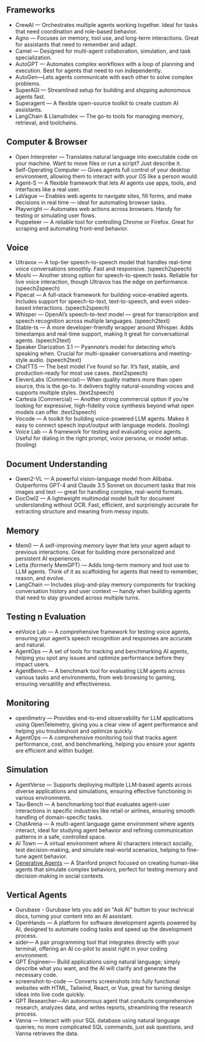 ## Frameworks
- CrewAI — Orchestrates multiple agents working together. Ideal for tasks that need coordination and role-based behavior.
- Agno — Focuses on memory, tool use, and long-term interactions. Great for assistants that need to remember and adapt.
- Camel — Designed for multi-agent collaboration, simulation, and task specialization.
- AutoGPT — Automates complex workflows with a loop of planning and execution. Best for agents that need to run independently.
- AutoGen—Lets agents communicate with each other to solve complex problems.
- SuperAGI — Streamlined setup for building and shipping autonomous agents fast.
- Superagent — A flexible open-source toolkit to create custom AI assistants.
- LangChain & LlamaIndex — The go-to tools for managing memory, retrieval, and toolchains.

## Computer & Browser
- Open Interpreter — Translates natural language into executable code on your machine. Want to move files or run a script? Just describe it.
- Self-Operating Computer — Gives agents full control of your desktop environment, allowing them to interact with your OS like a person would.
- Agent-S — A flexible framework that lets AI agents use apps, tools, and interfaces like a real user.
- LaVague — Enables web agents to navigate sites, fill forms, and make decisions in real time — ideal for automating browser tasks.
- Playwright — Automates web actions across browsers. Handy for testing or simulating user flows.
- Puppeteer — A reliable tool for controlling Chrome or Firefox. Great for scraping and automating front-end behavior.

## Voice
- Ultravox — A top-tier speech-to-speech model that handles real-time voice conversations smoothly. Fast and responsive. (speech2speech)
- Moshi — Another strong option for speech-to-speech tasks. Reliable for live voice interaction, though Ultravox has the edge on performance. (speech2speech)
- Pipecat — A full-stack framework for building voice-enabled agents. Includes support for speech-to-text, text-to-speech, and even video-based interactions. (speech2speech)
- Whisper — OpenAI’s speech-to-text model — great for transcription and speech recognition across multiple languages. (speech2text)
- Stable-ts — A more developer-friendly wrapper around Whisper. Adds timestamps and real-time support, making it great for conversational agents. (speech2text)
- Speaker Diarization 3.1 — Pyannote’s model for detecting who’s speaking when. Crucial for multi-speaker conversations and meeting-style audio. (speech2text)
- ChatTTS — The best model I’ve found so far. It’s fast, stable, and production-ready for most use cases. (text2speech)
- ElevenLabs (Commercial)— When quality matters more than open source, this is the go-to. It delivers highly natural-sounding voices and supports multiple styles. (text2speech)
- Cartesia (Commercial) — Another strong commercial option if you’re looking for expressive, high-fidelity voice synthesis beyond what open models can offer. (text2speech)
- Vocode — A toolkit for building voice-powered LLM agents. Makes it easy to connect speech input/output with language models. (tooling)
- Voice Lab — A framework for testing and evaluating voice agents. Useful for dialing in the right prompt, voice persona, or model setup. (tooling)

## Document Understanding
- Qwen2-VL — A powerful vision-language model from Alibaba. Outperforms GPT-4 and Claude 3.5 Sonnet on document tasks that mix images and text — great for handling complex, real-world formats.
- DocOwl2 — A lightweight multimodal model built for document understanding without OCR. Fast, efficient, and surprisingly accurate for extracting structure and meaning from messy inputs.

## Memory
- Mem0 — A self-improving memory layer that lets your agent adapt to previous interactions. Great for building more personalized and persistent AI experiences.
- Letta (formerly MemGPT) — Adds long-term memory and tool use to LLM agents. Think of it as scaffolding for agents that need to remember, reason, and evolve.
- LangChain — Includes plug-and-play memory components for tracking conversation history and user context — handy when building agents that need to stay grounded across multiple turns.

## Testing n Evaluation
- eeVoice Lab — A comprehensive framework for testing voice agents, ensuring your agent’s speech recognition and responses are accurate and natural.
- AgentOps — A set of tools for tracking and benchmarking AI agents, helping you spot any issues and optimize performance before they impact users.
- AgentBench — A benchmark tool for evaluating LLM agents across various tasks and environments, from web browsing to gaming, ensuring versatility and effectiveness.

## Monitoring
- openllmetry — Provides end-to-end observability for LLM applications using OpenTelemetry, giving you a clear view of agent performance and helping you troubleshoot and optimize quickly.
- AgentOps — A comprehensive monitoring tool that tracks agent performance, cost, and benchmarking, helping you ensure your agents are efficient and within budget.

## Simulation
- AgentVerse — Supports deploying multiple LLM-based agents across diverse applications and simulations, ensuring effective functioning in various environments.
- Tau-Bench — A benchmarking tool that evaluates agent-user interactions in specific industries like retail or airlines, ensuring smooth handling of domain-specific tasks.
- ChatArena — A multi-agent language game environment where agents interact, ideal for studying agent behavior and refining communication patterns in a safe, controlled space.
- AI Town — A virtual environment where AI characters interact socially, test decision-making, and simulate real-world scenarios, helping to fine-tune agent behavior.
- [Generative Agents](https://github.com/joonspk-research/generative_agents) — A Stanford project focused on creating human-like agents that simulate complex behaviors, perfect for testing memory and decision-making in social contexts.

## Vertical Agents
- Gurubase - Gurubase lets you add an "Ask AI" button to your technical docs, turning your content into an AI assistant.
- OpenHands — A platform for software development agents powered by AI, designed to automate coding tasks and speed up the development process.
- aider— A pair programming tool that integrates directly with your terminal, offering an AI co-pilot to assist right in your coding environment.
- GPT Engineer— Build applications using natural language; simply describe what you want, and the AI will clarify and generate the necessary code.
- screenshot-to-code — Converts screenshots into fully functional websites with HTML, Tailwind, React, or Vue, great for turning design ideas into live code quickly.
- GPT Researcher—An autonomous agent that conducts comprehensive research, analyzes data, and writes reports, streamlining the research process.
- Vanna — Interact with your SQL database using natural language queries; no more complicated SQL commands, just ask questions, and Vanna retrieves the data.
